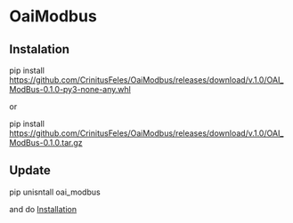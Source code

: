 # OaiModbus

## Instalation
pip install https://github.com/CrinitusFeles/OaiModbus/releases/download/v.1.0/OAI_ModBus-0.1.0-py3-none-any.whl

or

pip install https://github.com/CrinitusFeles/OaiModbus/releases/download/v.1.0/OAI_ModBus-0.1.0.tar.gz

## Update 
pip unisntall oai_modbus

and do [Installation](#Installation)
